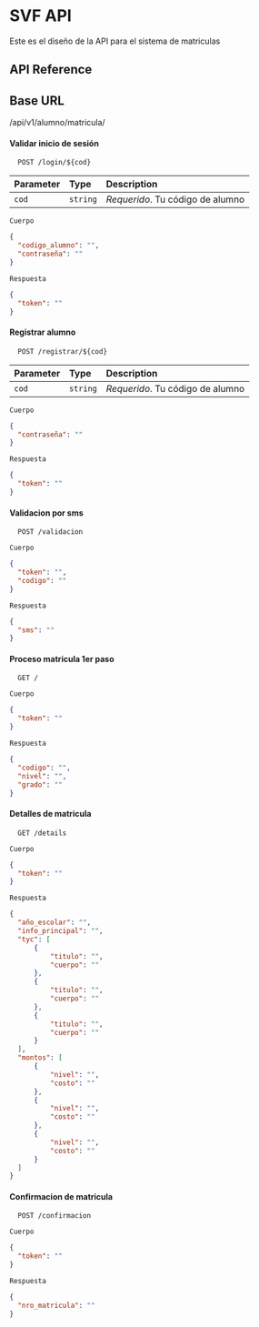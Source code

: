 # SVF API

Este es el diseño de la API para el sistema de matriculas

## API Reference

## Base URL
/api/v1/alumno/matricula/

#### Validar inicio de sesión

```http
  POST /login/${cod}

```
| Parameter | Type     | Description                |
| :-------- | :------- | :------------------------- |
| `cod` | `string` | *Requerido*. Tu código de alumno |

`Cuerpo`
```json
{
  "codigo_alumno": "",
  "contraseña": ""
}
```


`Respuesta`
```json
{
  "token": ""
}
```

#### Registrar alumno

```http
  POST /registrar/${cod}

```
| Parameter | Type     | Description                |
| :-------- | :------- | :------------------------- |
| `cod` | `string` | *Requerido*. Tu código de alumno |

`Cuerpo`
```json
{
  "contraseña": ""
}
```


`Respuesta`
```json
{
  "token": ""
}
```

#### Validacion por sms

```http
  POST /validacion

```

`Cuerpo`
```json
{
  "token": "",
  "codigo": ""
}
```


`Respuesta`
```json
{
  "sms": ""
}
```

#### Proceso matricula 1er paso

```http
  GET /

```
`Cuerpo`
```json
{
  "token": ""
}
```


`Respuesta`
```json
{
  "codigo": "",
  "nivel": "",
  "grado": ""
}
```

#### Detalles de matricula

```http
  GET /details

```

`Cuerpo`
```json
{
  "token": ""
}
```


`Respuesta`
```json
{
  "año_escolar": "",
  "info_principal": "",
  "tyc": [
      {
          "titulo": "",
          "cuerpo": ""
      },
      {
          "titulo": "",
          "cuerpo": ""
      },
      {
          "titulo": "",
          "cuerpo": ""
      }
  ],
  "montos": [
      {
          "nivel": "",
          "costo": ""
      },
      {
          "nivel": "",
          "costo": ""
      },
      {
          "nivel": "",
          "costo": ""
      }
  ]
}
```
#### Confirmacion de matricula

```http
  POST /confirmacion

```

`Cuerpo`
```json
{
  "token": ""
}
```


`Respuesta`
```json
{
  "nro_matricula": ""
}
```